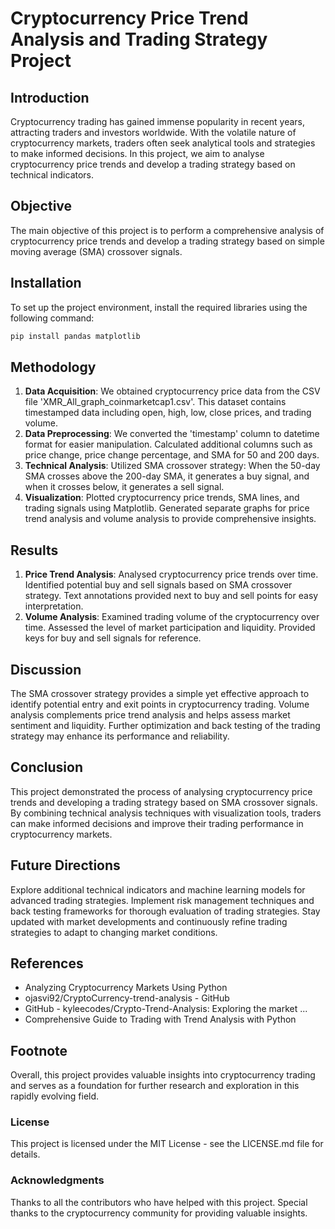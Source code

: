 # Cryptocurrency Price Trend Analysis and Trading Strategy Project

## Introduction
Cryptocurrency trading has gained immense popularity in recent years, attracting traders and investors worldwide. With the volatile nature of cryptocurrency markets, traders often seek analytical tools and strategies to make informed decisions. In this project, we aim to analyse cryptocurrency price trends and develop a trading strategy based on technical indicators.

## Objective
The main objective of this project is to perform a comprehensive analysis of cryptocurrency price trends and develop a trading strategy based on simple moving average (SMA) crossover signals.

## Installation
To set up the project environment, install the required libraries using the following command:
```bash
pip install pandas matplotlib
```

## Methodology
1. **Data Acquisition**: We obtained cryptocurrency price data from the CSV file 'XMR_All_graph_coinmarketcap1.csv'. This dataset contains timestamped data including open, high, low, close prices, and trading volume.
2. **Data Preprocessing**: We converted the 'timestamp' column to datetime format for easier manipulation. Calculated additional columns such as price change, price change percentage, and SMA for 50 and 200 days.
3. **Technical Analysis**: Utilized SMA crossover strategy: When the 50-day SMA crosses above the 200-day SMA, it generates a buy signal, and when it crosses below, it generates a sell signal.
4. **Visualization**: Plotted cryptocurrency price trends, SMA lines, and trading signals using Matplotlib. Generated separate graphs for price trend analysis and volume analysis to provide comprehensive insights.

## Results
1. **Price Trend Analysis**: Analysed cryptocurrency price trends over time. Identified potential buy and sell signals based on SMA crossover strategy. Text annotations provided next to buy and sell points for easy interpretation.
2. **Volume Analysis**: Examined trading volume of the cryptocurrency over time. Assessed the level of market participation and liquidity. Provided keys for buy and sell signals for reference.

## Discussion
The SMA crossover strategy provides a simple yet effective approach to identify potential entry and exit points in cryptocurrency trading. Volume analysis complements price trend analysis and helps assess market sentiment and liquidity. Further optimization and back testing of the trading strategy may enhance its performance and reliability.

## Conclusion
This project demonstrated the process of analysing cryptocurrency price trends and developing a trading strategy based on SMA crossover signals. By combining technical analysis techniques with visualization tools, traders can make informed decisions and improve their trading performance in cryptocurrency markets.

## Future Directions
Explore additional technical indicators and machine learning models for advanced trading strategies. Implement risk management techniques and back testing frameworks for thorough evaluation of trading strategies. Stay updated with market developments and continuously refine trading strategies to adapt to changing market conditions.

## References
- Analyzing Cryptocurrency Markets Using Python
- ojasvi92/CryptoCurrency-trend-analysis - GitHub
- GitHub - kyleecodes/Crypto-Trend-Analysis: Exploring the market ...
- Comprehensive Guide to Trading with Trend Analysis with Python

## Footnote
Overall, this project provides valuable insights into cryptocurrency trading and serves as a foundation for further research and exploration in this rapidly evolving field.

### License
This project is licensed under the MIT License - see the LICENSE.md file for details.

### Acknowledgments
Thanks to all the contributors who have helped with this project.
Special thanks to the cryptocurrency community for providing valuable insights.

